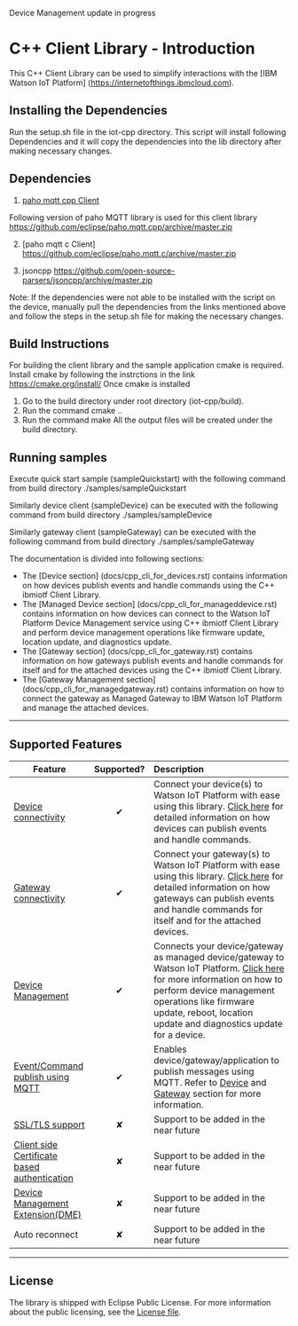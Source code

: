 Device Management update in progress

C++ Client Library - Introduction
============================================

This C++ Client Library can be used to simplify interactions with the [IBM Watson IoT Platform] (https://internetofthings.ibmcloud.com). 

Installing the Dependencies
---------------------------
Run the setup.sh file in the iot-cpp directory.
This script will install following Dependencies and it will copy the dependencies into the lib directory after making necessary changes.

Dependencies
------------

1.  [paho mqtt cpp Client]

  [paho mqtt cpp Client]: https://eclipse.org/paho/clients/cpp/
  Following version of paho MQTT library is used for this client library
  https://github.com/eclipse/paho.mqtt.cpp/archive/master.zip
  
2.  [paho mqtt c Client]
  https://github.com/eclipse/paho.mqtt.c/archive/master.zip

3.  jsoncpp
  https://github.com/open-source-parsers/jsoncpp/archive/master.zip

Note:
If the dependencies were not able to be installed with the script on the device, manually pull the dependencies from the links mentioned above and follow the steps in the setup.sh file for making the necessary changes.

Build Instructions 
------------------
For building the client library and the sample application cmake is required.
Install cmake by following the instrctions in the link https://cmake.org/install/
Once cmake is installed 

1.  Go to the build directory under root directory (iot-cpp/build).
2.  Run the command cmake ..
3.  Run the command make
All the output files will be created under the build directory.

Running samples
---------------
Execute quick start sample (sampleQuickstart) with the following command from build directory
./samples/sampleQuickstart <Path to quick start configuration file in json format>

Similarly device client (sampleDevice) can be executed with the following command from build directory
./samples/sampleDevice <Path to device configuration file in json format>

Similarly gateway client (sampleGateway) can be executed with the following command from build directory
./samples/sampleGateway <Path to gateway configuration file in json format>

The documentation is divided into following sections:  

- The [Device section] (docs/cpp_cli_for_devices.rst) contains information on how devices publish events and handle commands using the C++ ibmiotf Client Library. 
- The [Managed Device section] (docs/cpp_cli_for_manageddevice.rst) contains information on how devices can connect to the Watson IoT Platform Device Management service using C++ ibmiotf Client Library and perform device management operations like firmware update, location update, and diagnostics update.
- The [Gateway section] (docs/cpp_cli_for_gateway.rst) contains information on how gateways publish events and handle commands for itself and for the attached devices using the C++ ibmiotf Client Library. 
- The [Gateway Management section] (docs/cpp_cli_for_managedgateway.rst) contains information on how to connect the gateway as Managed Gateway to IBM Watson IoT Platform and manage the attached devices.

----

Supported Features
------------------

| Feature   |      Supported?      | Description |
|----------|:-------------:|:-------------|
| [Device connectivity](https://console.ng.bluemix.net/docs/services/IoT/devices/libraries/mbedcpp.html) |  &#10004; | Connect your device(s) to Watson IoT Platform with ease using this library. [Click here](https://console.ng.bluemix.net/docs/services/IoT/devices/libraries/mbedcpp.html#library_use) for detailed information on how devices can publish events and handle commands.|
| [Gateway connectivity](https://github.com/ibm-watson-iot/iot-cpp/blob/master/docs/cpp_cli_for_gateway.rst) |    &#10004;   | Connect your gateway(s) to Watson IoT Platform with ease using this library. [Click here](https://github.com/ibm-watson-iot/iot-cpp/blob/master/docs/cpp_cli_for_gateway.rst) for detailed information on how gateways can publish events and handle commands for itself and for the attached devices. |
| [Device Management](https://github.com/ibm-watson-iot/iot-cpp/blob/master/docs/cpp_cli_for_manageddevice.rst) | &#10004; | Connects your device/gateway as managed device/gateway to Watson IoT Platform. [Click here](https://github.com/ibm-watson-iot/iot-cpp/blob/master/docs/cpp_cli_for_manageddevice.rst) for more information on how to perform device management operations like firmware update, reboot, location update and diagnostics update for a device.|
| [Event/Command publish using MQTT](https://console.ng.bluemix.net/docs/services/IoT/reference/mqtt/index.html)| &#10004; | Enables device/gateway/application to publish messages using MQTT. Refer to [Device](https://console.ng.bluemix.net/docs/services/IoT/devices/libraries/mbedcpp.html#publishing_events) and  [Gateway](https://github.com/ibm-watson-iot/iot-cpp/blob/master/docs/cpp_cli_for_gateway.rst)  section for more information. |
| [SSL/TLS support](https://console.ng.bluemix.net/docs/services/IoT/reference/security/index.html) | &#10008; | Support to be added in the near future|
| [Client side Certificate based authentication](https://console.ng.bluemix.net/docs/services/IoT/reference/security/RM_security.html) | &#10008; |Support to be added in the near future|
| [Device Management Extension(DME)](https://console.ng.bluemix.net/docs/services/IoT/devices/device_mgmt/custom_actions.html) | &#10008; | Support to be added in the near future|
| Auto reconnect | &#10008; |Support to be added in the near future|

------------------

License
---------------------------
The library is shipped with Eclipse Public License. For more information about the public licensing, see the [License file](https://github.com/amprasanna/iot-cpp/blob/master/LICENSE).
